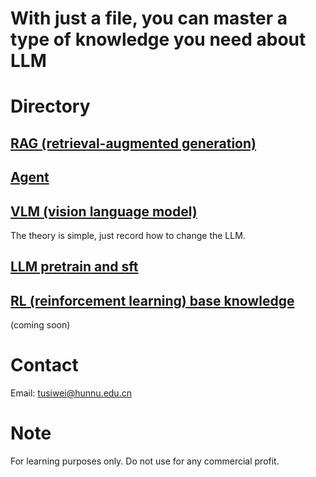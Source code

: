 # With just a file, you can master a type of knowledge you need about LLM

# Directory
## [RAG (retrieval-augmented generation)](https://github.com/TuuSiwei/A-file-A-knowledge/blob/main/RAG.pdf)
## [Agent](https://github.com/TuuSiwei/A-file-A-knowledge/blob/main/Agent.pdf) 
## [VLM (vision language model)](https://github.com/TuuSiwei/A-file-A-knowledge/blob/main/VLM.pdf) 
The theory is simple, just record how to change the LLM.
## [LLM pretrain and sft](https://github.com/TuuSiwei/A-file-A-knowledge/blob/main/pretrain_sft.pdf)
## [RL (reinforcement learning) base knowledge](https://github.com/TuuSiwei/A-file-A-knowledge/blob/main/dl_base.pdf)
(coming soon)

# Contact
Email: tusiwei@hunnu.edu.cn

# Note
For learning purposes only. Do not use for any commercial profit.
